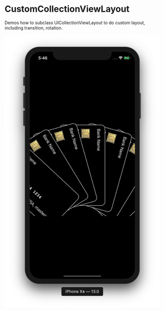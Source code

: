 # CustomCollectionViewLayout

Demos how to subclass UICollectionViewLayout to do custom layout, including transition, rotation.

![image](https://github.com/Jimmy-Lee/CustomCollectionViewLayout/blob/master/demo.png)
